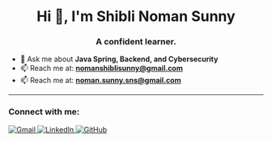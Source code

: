 <h1 align="center">Hi 👋, I'm Shibli Noman Sunny</h1>
<h3 align="center">A confident learner.</h3>

- 💬 Ask me about **Java Spring, Backend, and Cybersecurity**
- 📫 Reach me at: **nomanshiblisunny@gmail.com**
- 📫 Reach me at: **noman.sunny.sns@gmail.com**

---

<h3 align="left">Connect with me:</h3>
<p align="left">
  <a href="mailto:nomanshiblisunny@gmail.com" target="_blank">
    <img src="https://img.shields.io/badge/Gmail-D14836?style=for-the-badge&logo=gmail&logoColor=white" alt="Gmail" />
  </a>
  <a href="https://www.linkedin.com/in/shiblinomansunny/" target="_blank">
    <img src="https://img.shields.io/badge/LinkedIn-blue?style=for-the-badge&logo=linkedin&logoColor=white" alt="LinkedIn" />
  </a>
  <a href="https://github.com/nomansum" target="_blank">
    <img src="https://img.shields.io/badge/GitHub-100000?style=for-the-badge&logo=github&logoColor=white" alt="GitHub" />
  </a>
</p>
